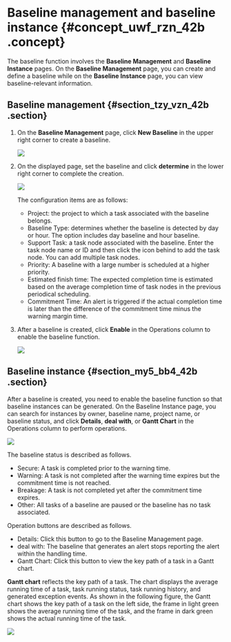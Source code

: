 # Baseline management and baseline instance {#concept_uwf_rzn_42b .concept}

The baseline function involves the **Baseline Management** and **Baseline Instance** pages. On the **Baseline Management** page, you can create and define a baseline while on the **Baseline Instance** page, you can view baseline-relevant information.

## Baseline management {#section_tzy_vzn_42b .section}

1.  On the **Baseline Management** page, click **New Baseline** in the upper right corner to create a baseline.

    ![](http://static-aliyun-doc.oss-cn-hangzhou.aliyuncs.com/assets/img/16370/15390803257441_en-US.png)

2.  On the displayed page, set the baseline and click **determine** in the lower right corner to complete the creation.

    ![](http://static-aliyun-doc.oss-cn-hangzhou.aliyuncs.com/assets/img/16370/15390803267442_en-US.png)

    The configuration items are as follows:

    -   Project: the project to which a task associated with the baseline belongs.
    -   Baseline Type: determines whether the baseline is detected by day or hour. The option includes day baseline and hour baseline.
    -   Support Task: a task node associated with the baseline. Enter the task node name or ID and then click the icon behind to add the task node. You can add multiple task nodes.
    -   Priority: A baseline with a large number is scheduled at a higher priority.
    -   Estimated finish time: The expected completion time is estimated based on the average completion time of task nodes in the previous periodical scheduling.
    -   Commitment Time: An alert is triggered if the actual completion time is later than the difference of the commitment time minus the warning margin time.
3.  After a baseline is created, click **Enable** in the Operations column to enable the baseline function.

    ![](http://static-aliyun-doc.oss-cn-hangzhou.aliyuncs.com/assets/img/16370/15390803267443_en-US.png)


## Baseline instance {#section_my5_bb4_42b .section}

After a baseline is created, you need to enable the baseline function so that baseline instances can be generated. On the Baseline Instance page, you can search for instances by owner, baseline name, project name, or baseline status, and click **Details**, **deal with**, or **Gantt Chart** in the Operations column to perform operations.

![](http://static-aliyun-doc.oss-cn-hangzhou.aliyuncs.com/assets/img/16370/15390803267445_en-US.png)

The baseline status is described as follows.

-   Secure: A task is completed prior to the warning time.
-   Warning: A task is not completed after the warning time expires but the commitment time is not reached.
-   Breakage: A task is not completed yet after the commitment time expires.
-   Other: All tasks of a baseline are paused or the baseline has no task associated.

Operation buttons are described as follows.

-   Details: Click this button to go to the Baseline Management page.
-   deal with: The baseline that generates an alert stops reporting the alert within the handling time.
-   Gantt Chart: Click this button to view the key path of a task in a Gantt chart.

**Gantt chart** reflects the key path of a task. The chart displays the average running time of a task, task running status, task running history, and generated exception events. As shown in the following figure, the Gantt chart shows the key path of a task on the left side, the frame in light green shows the average running time of the task, and the frame in dark green shows the actual running time of the task.

![](http://static-aliyun-doc.oss-cn-hangzhou.aliyuncs.com/assets/img/16370/15390803267449_en-US.png)

